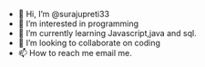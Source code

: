 - 👋 Hi, I’m @surajupreti33
- 👀 I’m interested in programming
- 🌱 I’m currently learning Javascript,java and sql.
- 💞️ I’m looking to collaborate on coding
- 📫 How to reach me email me.

<!---
surajupreti33/surajupreti33 is a ✨ special ✨ repository because its `README.md` (this file) appears on your GitHub profile.
You can click the Preview link to take a look at your changes.
--->
